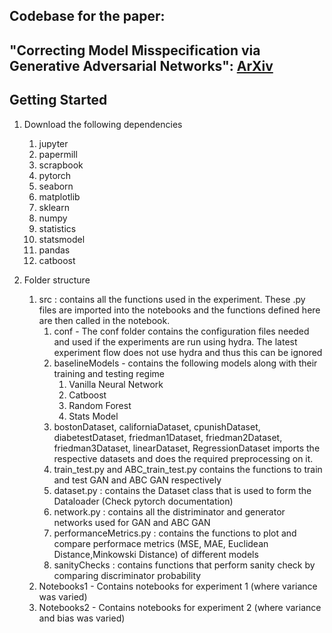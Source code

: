 ## Codebase for the paper:
## "Correcting Model Misspecification via Generative Adversarial Networks": [ArXiv](https://arxiv.org/abs/2304.03805)

## Getting Started 
1. Download the following dependencies
    1. jupyter 
    2. papermill 
    3. scrapbook 
    4. pytorch 
    5. seaborn 
    6. matplotlib
    7. sklearn 
    8. numpy 
    9. statistics 
    10. statsmodel 
    11. pandas 
    12. catboost 

2. Folder structure 
    1. src : contains all the functions used in the experiment. These .py files are imported into the notebooks and the functions defined here are then called in the notebook. 
        1. conf - The conf folder contains the configuration files needed and used if the experiments are run using hydra. The latest experiment flow does not use hydra and thus this can be ignored
        2. baselineModels - contains the following models along with their training and testing regime 
            1. Vanilla Neural Network 
            2. Catboost 
            3. Random Forest 
            4. Stats Model 
        3. bostonDataset, californiaDataset, cpunishDataset, diabetestDataset, friedman1Dataset, friedman2Dataset, friedman3Dataset, linearDataset, RegressionDataset imports the respective datasets and does the required preprocessing on it. 
        4. train_test.py and ABC_train_test.py contains the functions to train and test GAN and ABC GAN respectively 
        5. dataset.py : contains the Dataset class that is used to form the Dataloader (Check pytorch documentation)
        6. network.py : contains all the distriminator and generator networks used for GAN and ABC GAN 
        7. performanceMetrics.py : contains the functions to plot and compare performace metrics (MSE, MAE, Euclidean Distance,Minkowski Distance) of different models 
        8. sanityChecks : contains functions that perform sanity check by comparing discriminator probability 
    2. Notebooks1 - Contains notebooks for experiment 1 (where variance was varied)
    3. Notebooks2 - Contains notebooks for experiment 2 (where variance and bias was varied)











